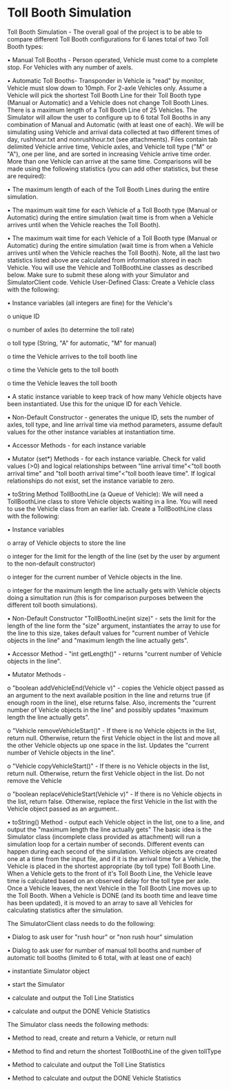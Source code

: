 # Toll Booth Simulation
Toll Booth Simulation - The overall goal of the project is to be able to compare different Toll Booth configurations for 6 lanes total of two Toll Booth types:

• Manual Toll Booths - Person operated, Vehicle must come to a complete stop. For Vehicles with any number of axels.

• Automatic Toll Booths- Transponder in Vehicle is "read" by monitor, Vehicle must slow down to 10mph. For 2-axle Vehicles only.
Assume a Vehicle will pick the shortest Toll Booth Line for their Toll Booth type (Manual or Automatic) and a Vehicle does not change Toll Booth Lines. There is a maximum length of a Toll Booth Line of 25 Vehicles. The Simulator will allow the user to configure up to 6 total Toll Booths in any combination of Manual and Automatic (with at least one of each). We will be simulating using Vehicle and arrival data collected at two different times of day, rushhour.txt and nonrushhour.txt (see attachments). Files contain tab delimited Vehicle arrive time, Vehicle axles, and Vehicle toll type ("M" or "A"), one per line, and are sorted in increasing Vehicle arrive time order. More than one Vehicle can arrive at the same time.
Comparisons will be made using the following statistics (you can add other statistics, but these are required):

• The maximum length of each of the Toll Booth Lines during the entire simulation.

• The maximum wait time for each Vehicle of a Toll Booth type (Manual or Automatic) during the entire simulation (wait time is from when a Vehicle arrives until when the Vehicle reaches the Toll Booth).

• The maximum wait time for each Vehicle of a Toll Booth type (Manual or Automatic) during the entire simulation (wait time is from when a Vehicle arrives until when the Vehicle reaches the Toll Booth).
Note, all the last two statistics listed above are calculated from information stored in each Vehicle. You will use the Vehicle and TollBoothLine classes as described below. Make sure to submit these along with your Simulator and SimulatorClient code.
Vehicle User-Defined Class: Create a Vehicle class with the following:

• Instance variables (all integers are fine) for the Vehicle's

o unique ID

o number of axles (to determine the toll rate)

o toll type (String, "A" for automatic, "M" for manual)

o time the Vehicle arrives to the toll booth line

o time the Vehicle gets to the toll booth

o time the Vehicle leaves the toll booth

• A static instance variable to keep track of how many Vehicle objects have been instantiated. Use this for the unique ID for each Vehicle.

• Non-Default Constructor - generates the unique ID, sets the number of axles, toll type, and line arrival time via method parameters, assume default values for the other instance variables at instantiation time.

• Accessor Methods - for each instance variable

• Mutator (set*) Methods - for each instance variable. Check for valid values (>0) and logical relationships between "line arrival time"<"toll booth arrival time" and "toll booth arrival time"<"toll booth leave time". If logical relationships do not exist, set the instance variable to zero.

• toString Method
TollBoothLine (a Queue of Vehicle): We will need a TollBoothLine class to store Vehicle objects waiting in a line. You will need to use the Vehicle class from an earlier lab. Create a TollBoothLine class with the following:

• Instance variables

o array of Vehicle objects to store the line

o integer for the limit for the length of the line (set by the user by argument to the non-default constructor)

o integer for the current number of Vehicle objects in the line.

o integer for the maximum length the line actually gets with Vehicle objects doing a simultation run (this is for comparison purposes between the different toll booth simulations).

• Non-Default Constructor "TollBoothLine(int size)" - sets the limit for the length of the line form the "size" argument, instantiates the array to use for the line to this size, takes default values for "current number of Vehicle objects in the line" and "maximum length the line actually gets".

• Accessor Method - "int getLength()" - returns "current number of Vehicle objects in the line".

• Mutator Methods -

o "boolean addVehicleEnd(Vehicle v)" - copies the Vehicle object passed as an argument to the next available position in the line and returns true (if enough room in the line), else returns false. Also, increments the "current number of Vehicle objects in the line" and possibly updates "maximum length the line actually gets".

o "Vehicle removeVehicleStart()" - If there is no Vehicle objects in the list, return null. Otherwise, return the first Vehicle object in the list and move all the other Vehicle objects up one space in the list. Updates the "current number of Vehicle objects in the line".

o "Vehicle copyVehicleStart()" - If there is no Vehicle objects in the list, return null. Otherwise, return the first Vehicle object in the list. Do not remove the Vehicle

o "boolean replaceVehicleStart(Vehicle v)" - If there is no Vehicle objects in the list, return false. Otherwise, replace the first Vehicle in the list with the Vehicle object passed as an argument..

• toString() Method - output each Vehicle object in the list, one to a line, and output the "maximum length the line actually gets"
The basic idea is the Simulator class (incomplete class provided as attachment) will run a simulation loop for a certain number of seconds. Different events can happen during each second of the simulation. Vehicle objects are created one at a time from the input file, and if it is the arrival time for a Vehicle, the Vehicle is placed in the shortest appropriate (by toll type) Toll Booth Line. When a Vehicle gets to the front of it's Toll Booth Line, the Vehicle leave time is calculated based on an observed delay for the toll type per axle. Once a Vehicle leaves, the next Vehicle in the Toll Booth Line moves up to the Toll Booth. When a Vehicle is DONE (and its booth time and leave time has been updated), it is moved to an array to save all Vehicles for calculating statistics after the simulation.

The SimulatorClient class needs to do the following:

• Dialog to ask user for "rush hour" or "non rush hour" simulation

• Dialog to ask user for number of manual toll booths and number of automatic toll booths (limited to 6 total, with at least one of each)

• instantiate Simulator object

• start the Simulator

• calculate and output the Toll Line Statistics

• calculate and output the DONE Vehicle Statistics

The Simulator class needs the following methods:

• Method to read, create and return a Vehicle, or return null

• Method to find and return the shortest TollBoothLine of the given tollType

• Method to calculate and output the Toll Line Statistics

• Method to calculate and output the DONE Vehicle Statistics

